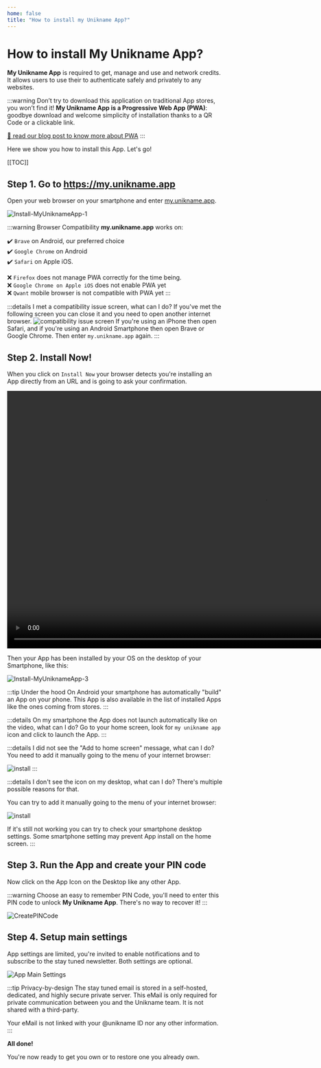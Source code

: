 ```yaml
---
home: false
title: "How to install my Unikname App?"
---
```


# How to install My Unikname App?

**My Unikname App** is required to get, manage and use <unid/> and network credits. It allows users to use their <unid/> to authenticate safely and privately to any websites. 

:::warning
Don’t try to download this application on traditional App stores, you won’t find it! **My Unikname App is a Progressive Web App (PWA)**: goodbye download and welcome simplicity of installation thanks to a QR Code or a clickable link.

[:mag_right: read our blog post to know more about PWA](https://www.unikname.com/en/2020/09/pwa-progressive-web-app-next-generation-applications/)
:::

Here we show you how to install this App. Let's go!

[[TOC]]

<hseparator/>

## Step 1. Go to https://my.unikname.app

Open your web browser on your smartphone and enter [my.unikname.app](https://my.unikname.app/).

<hpicture caption="Installing My Unikname App" noshadow>![Install-MyUniknameApp-1](./images/mun-install1.png)</hpicture>

:::warning Browser Compatibility
**my.unikname.app** works on: 

:heavy_check_mark: ``Brave`` on Android, our preferred choice  
:heavy_check_mark: ``Google Chrome`` on Android   
:heavy_check_mark: ``Safari`` on Apple iOS.  

:x: ``Firefox`` does not manage PWA correctly for the time being.  
:x: ``Google Chrome on Apple iOS`` does not enable PWA yet  
:x: ``Qwant`` mobile browser is not compatible with PWA yet
:::

:::details I met a compatibility issue screen, what can I do?
If you've met the following screen you can close it and you need to open another internet browser. 
<hpicture noshadow>![compatibility issue screen](./images/compatibilityissuescreen.png)</hpicture>
If you're using an iPhone then open Safari, and if you're using an Android Smartphone then open Brave or Google Chrome. Then enter `my.unikname.app` again.
:::

## Step 2. Install Now!

When you click on `Install Now` your browser detects you're installing an App directly from an URL and is going to ask your confirmation.

<hpicture caption="Install example on a xaomi Red note8, with Chrome">
<video height="600" controls>
  <source src="./images/mun-installnow.mp4" type="video/mp4">
  <hpicture caption="Successful Install Page" >![Install-MyUniknameApp-2](./images/mun-install2.png)</hpicture>
</video>
</hpicture>

Then your App has been installed by your OS on the desktop of your Smartphone, like this:

<hpicture caption="My Unikname Icon between Brave and ProtonMail, on my Android" noshadow>![Install-MyUniknameApp-3](./images/mun-install3.png)</hpicture>

:::tip Under the hood
On Android your smartphone has automatically "build" an App on your phone. This App is also available in the list of installed Apps like the ones coming from stores.
:::

:::details On my smartphone the App does not launch automatically like on the video, what can I do?
Go to your home screen, look for `my unikname app` icon and click to launch the App.
:::

:::details I did not see the "Add to home screen" message, what can I do?
You need to add it manually going to the menu of your internet browser:

![install](./images/addtohomescreen-manually.png)
:::

:::details I don't see the icon on my desktop, what can I do?
There's multiple possible reasons for that. 

You can try to add it manually going to the menu of your internet browser:

![install](./images/addtohomescreen-manually.png)

If it's still not working you can try to check your smartphone desktop settings. Some smartphone setting may prevent App install on the home screen.
:::

## Step 3. Run the App and create your PIN code

Now click on the App Icon on the Desktop like any other App. 

:::warning
Choose an easy to remember PIN Code, you'll need to enter this PIN code to unlock **My Unikname App**. There's no way to recover it!
:::

<hpicture caption="Defining a PIN code">![CreatePINCode](./images/createpincode.png)</hpicture>

## Step 4. Setup main settings

App settings are limited, you're invited to enable notifications and to subscribe to the stay tuned newsletter. Both settings are optional.

<hpicture caption="App Main Settings" noshadow>![App Main Settings](./images/mun-install4.png)</hpicture>

:::tip Privacy-by-design
The stay tuned email is stored in a self-hosted, dedicated, and highly secure private server. This eMail is only required for private communication between you and the Unikname team. It is not shared with a third-party. 

Your eMail is not linked with your @unikname ID nor any other information.
:::

**All done!** 

You're now ready to get you own <unid/> or to restore one you already own.
